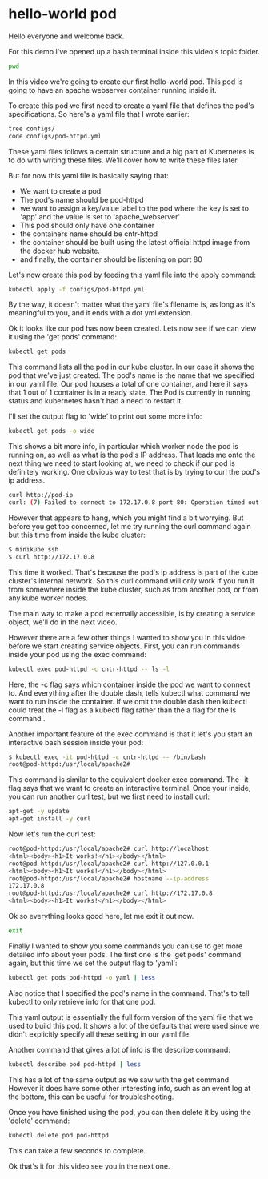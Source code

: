 # hello-world pod

Hello everyone and welcome back. 

For this demo I've opened up a bash terminal inside this video's topic folder. 

```bash
pwd
```

In this video we're going to create our first hello-world pod. This pod is going to have an apache webserver container running inside it. 

To create this pod we first need to create a yaml file that defines the pod's specifications. So here's a yaml file that I wrote earlier:

```bash
tree configs/
code configs/pod-httpd.yml 
```

These yaml files follows a certain structure and a big part of Kubernetes is to do with writing these files. We'll cover how to write these files later. 

But for now this yaml file is basically saying that:

- We want to create a pod
- The pod's name should be pod-httpd
- we want to assign a key/value label to the pod where the key is set to 'app' and the value is set to 'apache_webserver'
- This pod should only have one container
- the containers name should be cntr-httpd
- the container should be built using the latest official httpd image from the docker hub website. 
- and finally, the container should be listening on port 80

Let's now create this pod by feeding this yaml file into the apply command:

```bash
kubectl apply -f configs/pod-httpd.yml
```

By the way, it doesn't matter what the yaml file's filename is, as long as it's meaningful to you, and it ends with a dot yml extension. 

Ok it looks like our pod has now been created. Lets now see if we can view it using the 'get pods' command:

```bash
kubectl get pods 
```

This command lists all the pod in our kube cluster. In our case it shows  the pod that we've just created. The pod's name is the name that we specified in our yaml file. Our pod houses a total of one container, and here it says that 1 out of 1 container is in a ready state. The Pod is currently in running status and kubernetes hasn't had a need to restart it. 

I'll set the output flag to 'wide' to print out some more info:

```bash
kubectl get pods -o wide
```

This shows a bit more info, in particular which worker node the pod is running on, as well as what is the pod's IP address. That leads me onto the next thing we need to start looking at, we need to check if our pod is definitely working. One obvious way to test that is by trying to curl the pod's ip address. 

```bash
curl http://pod-ip
curl: (7) Failed to connect to 172.17.0.8 port 80: Operation timed out
```

However that appears to hang, which you might find a bit worrying. But before you get too concerned, let me try running the curl command again but this time from inside the kube cluster:

```bash
$ minikube ssh
$ curl http://172.17.0.8
```

This time it worked. That's because the pod's ip address is part of the kube cluster's internal network. So this curl command will only work if you run it from somewhere inside the kube cluster, such as from another pod, or from any kube worker nodes. 

The main way to make a pod externally accessible, is by creating a service object, we'll do in the next video.  

However there are a few other things I wanted to show you in this vidoe before we start creating service objects. First, you can run commands inside your pod using the exec command:

```bash
kubectl exec pod-httpd -c cntr-httpd -- ls -l
```

Here, the -c flag says which container inside the pod we want to connect to. And everything after the double dash, tells kubectl what command we want to run inside the container. If we omit the double dash then kubectl could treat the -l flag as a kubectl flag rather than the a flag for the ls command . 

Another important feature of the exec command is that it let's you start an interactive bash session inside your pod:


```bash
$ kubectl exec -it pod-httpd -c cntr-httpd -- /bin/bash
root@pod-httpd:/usr/local/apache2#
```

This command is similar to the equivalent docker exec command. The -it flag says that we want to create an interactive terminal. Once your inside, you can run another curl test, but we first need to install curl:


```bash
apt-get -y update
apt-get install -y curl
```

Now let's run the curl test:

```bash
root@pod-httpd:/usr/local/apache2# curl http://localhost
<html><body><h1>It works!</h1></body></html>
root@pod-httpd:/usr/local/apache2# curl http://127.0.0.1
<html><body><h1>It works!</h1></body></html>
root@pod-httpd:/usr/local/apache2# hostname --ip-address
172.17.0.8
root@pod-httpd:/usr/local/apache2# curl http://172.17.0.8
<html><body><h1>It works!</h1></body></html>
```

Ok so everything looks good here, let me exit it out now. 

```bash
exit
```


Finally I wanted to show you some commands you can use to get more detailed info about your pods. The first one is the 'get pods' command again, but this time we set the output flag to 'yaml':


```bash
kubectl get pods pod-httpd -o yaml | less
```

Also notice that I specified the pod's name in the command. That's to tell kubectl to only retrieve info for that one pod.


This yaml output is essentially the full form version of the yaml file that we used to build this pod. It shows a lot of the defaults that were used since we didn't explicitly specify all these setting in our yaml file. 

Another command that gives a lot of info is the describe command:

```bash
kubectl describe pod pod-httpd | less
```

This has a lot of the same output as we saw with the get command. However it does have some other interesting info, such as an event log at the bottom, this can be useful for troubleshooting.  

Once you have finished using the pod, you can then delete it by using the 'delete' command:

```bash
kubectl delete pod pod-httpd
```

This can take a few seconds to complete. 


Ok that's it for this video see you in the next one.